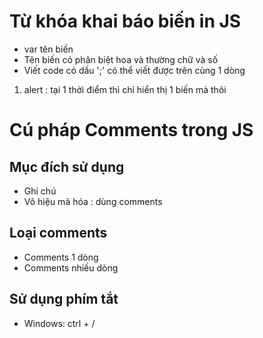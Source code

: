 # Từ khóa khai báo biến in JS
- var tên biến
- Tên biến có phân biệt hoa và thường chữ và số
- Viết code có dấu ';' có thể viết được trên cùng 1 dòng

1. alert : tại 1 thời điểm thì chỉ hiển thị 1 biến mà thôi

# Cú pháp Comments trong JS

## Mục đích sử dụng 
- Ghi chú
- Vô hiệu mã hóa : dùng comments

## Loại comments
- Comments 1 dòng
- Comments nhiều dòng

## Sử dụng phím tắt
- Windows: ctrl + /